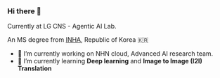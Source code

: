 ### Hi there 👋

Currently at LG CNS - Agentic AI Lab.

An MS degree from [INHA](https://www.inha.ac.kr/sites/kr/index.do), Republic of Korea 🇰🇷

- 🔭 I’m currently working on NHN cloud, Advanced AI research team.
- 🌱 I’m currently learning __Deep learning__ and __Image to Image (I2I) Translation__

<!--
**jaewoong1/jaewoong1** is a ✨ _special_ ✨ repository because its `README.md` (this file) appears on your GitHub profile.

Here are some ideas to get you started:

- 🔭 I’m currently working on ...
- 🌱 I’m currently learning ...
- 👯 I’m looking to collaborate on ...
- 🤔 I’m looking for help with ...
- 💬 Ask me about ...
- 📫 How to reach me: ...
- 😄 Pronouns: ...
- ⚡ Fun fact: ...
-->
